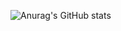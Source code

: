 ![Anurag's GitHub stats](https://github-readme-stats.vercel.app/api?username=0dina&show_icons=true&theme=radical)

